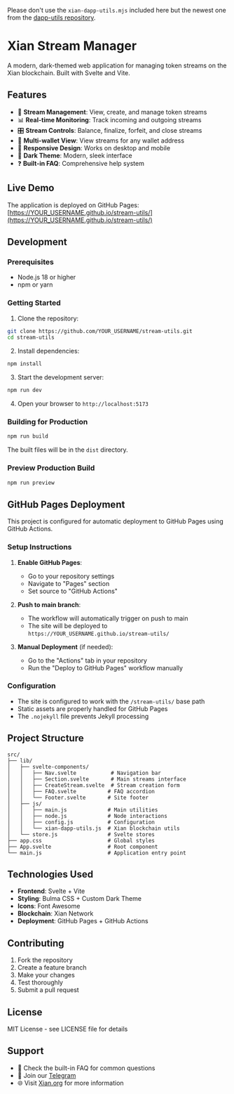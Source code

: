 Please don't use the `xian-dapp-utils.mjs` included here but the newest one from the [dapp-utils repository](https://github.com/xian-network/dapp-utils).

# Xian Stream Manager

A modern, dark-themed web application for managing token streams on the Xian blockchain. Built with Svelte and Vite.

## Features

- 🌊 **Stream Management**: View, create, and manage token streams
- 📊 **Real-time Monitoring**: Track incoming and outgoing streams
- 🎛️ **Stream Controls**: Balance, finalize, forfeit, and close streams
- 👀 **Multi-wallet View**: View streams for any wallet address
- 📱 **Responsive Design**: Works on desktop and mobile
- 🌙 **Dark Theme**: Modern, sleek interface
- ❓ **Built-in FAQ**: Comprehensive help system

## Live Demo

The application is deployed on GitHub Pages: [https://YOUR_USERNAME.github.io/stream-utils/](https://YOUR_USERNAME.github.io/stream-utils/)

## Development

### Prerequisites

- Node.js 18 or higher
- npm or yarn

### Getting Started

1. Clone the repository:
```bash
git clone https://github.com/YOUR_USERNAME/stream-utils.git
cd stream-utils
```

2. Install dependencies:
```bash
npm install
```

3. Start the development server:
```bash
npm run dev
```

4. Open your browser to `http://localhost:5173`

### Building for Production

```bash
npm run build
```

The built files will be in the `dist` directory.

### Preview Production Build

```bash
npm run preview
```

## GitHub Pages Deployment

This project is configured for automatic deployment to GitHub Pages using GitHub Actions.

### Setup Instructions

1. **Enable GitHub Pages**:
   - Go to your repository settings
   - Navigate to "Pages" section
   - Set source to "GitHub Actions"

2. **Push to main branch**:
   - The workflow will automatically trigger on push to main
   - The site will be deployed to `https://YOUR_USERNAME.github.io/stream-utils/`

3. **Manual Deployment** (if needed):
   - Go to the "Actions" tab in your repository
   - Run the "Deploy to GitHub Pages" workflow manually

### Configuration

- The site is configured to work with the `/stream-utils/` base path
- Static assets are properly handled for GitHub Pages
- The `.nojekyll` file prevents Jekyll processing

## Project Structure

```
src/
├── lib/
│   ├── svelte-components/
│   │   ├── Nav.svelte           # Navigation bar
│   │   ├── Section.svelte       # Main streams interface
│   │   ├── CreateStream.svelte  # Stream creation form
│   │   ├── FAQ.svelte          # FAQ accordion
│   │   └── Footer.svelte       # Site footer
│   ├── js/
│   │   ├── main.js             # Main utilities
│   │   ├── node.js             # Node interactions
│   │   ├── config.js           # Configuration
│   │   └── xian-dapp-utils.js  # Xian blockchain utils
│   └── store.js                # Svelte stores
├── app.css                     # Global styles
├── App.svelte                  # Root component
└── main.js                     # Application entry point
```

## Technologies Used

- **Frontend**: Svelte + Vite
- **Styling**: Bulma CSS + Custom Dark Theme
- **Icons**: Font Awesome
- **Blockchain**: Xian Network
- **Deployment**: GitHub Pages + GitHub Actions

## Contributing

1. Fork the repository
2. Create a feature branch
3. Make your changes
4. Test thoroughly
5. Submit a pull request

## License

MIT License - see LICENSE file for details

## Support

- 📖 Check the built-in FAQ for common questions
- 💬 Join our [Telegram](https://t.me/xian_network)
- 🌐 Visit [Xian.org](https://xian.org) for more information
